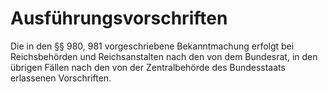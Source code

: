 # Ausführungsvorschriften

Die in den §§ 980, 981 vorgeschriebene Bekanntmachung erfolgt bei Reichsbehörden und Reichsanstalten nach den von dem Bundesrat, in den übrigen Fällen nach den von der Zentralbehörde des Bundesstaats erlassenen Vorschriften.